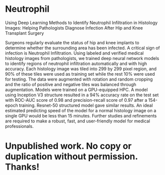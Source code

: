 # Neutrophil

Using Deep Learning Methods to Identify Neutrophil Infiltration in Histology Images: Helping Pathologists Diagnose Infection After Hip and Knee Transplant Surgery

Surgeons regularly evaluate the status of hip and knee implants to determine whether the surrounding area has been infected. A critical sign of infection is Neutrophil Infiltration. Using labeled and verified medical histology images from pathologists, we trained deep neural network models to identify regions of neutrophil infiltration automatically and with high accuracy. Each histology image was tiled into 299 by 299 pixel region, and 90% of these tiles were used as training set while the rest 10% were used for testing. The data were augmented with rotation and random cropping and the ratio of positive and negative tiles was balanced through augmentation. Models were trained on a GPU-equipped HPC. A model using Inception V3 structure resulted in a 94% accuracy rate on the test set with ROC-AUC score of 0.98 and precision-recall score of 0.97 after a 154-epoch training. Resnet-50 structured model gave similar results. An ideal estimated predicting speed of the model for a normal histology image on a single GPU would be less than 15 minutes. Further studies and refinements are required to make a robust, fast, and user-friendly model for medical professionals. 

# Unpublished work. No copy or duplication without permission. Thanks! 
